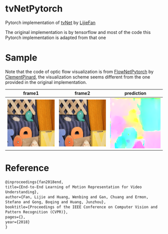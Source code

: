 # tvNetPytorch
Pytorch implementation of [tvNet](https://github.com/LijieFan/tvnet) by [LijieFan](https://github.com/LijieFan)

The original implementation is by tensorflow and most of the code this Pytorch implementation is adapted from that one

# Sample
Note that the code of optic flow visualization is from [FlowNetPytorch](https://github.com/ClementPinard/FlowNetPytorch) by [ClementPinard](https://github.com/ClementPinard), the visualization scheme seems different from the one provided in the original implementation.

| frame1 | frame2 | prediction |
|--------|--------|------------|
| <img src='img1.png' width=256> | <img src='img2.png' width=256> | <img src='flow.png' width=256> |

# Reference
    @inproceedings{fan2018end,
    title={End-to-End Learning of Motion Representation for Video Understanding},
    author={Fan, Lijie and Huang, Wenbing and Gan, Chuang and Ermon, Stefano and Gong, Boqing and Huang, Junzhou},
    booktitle={Proceedings of the IEEE Conference on Computer Vision and Pattern Recognition (CVPR)},
    pages={},
    year={2018}
	}

